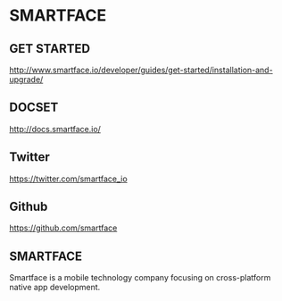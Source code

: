 SMARTFACE
=======================


## GET STARTED ## 

http://www.smartface.io/developer/guides/get-started/installation-and-upgrade/

## DOCSET ##

http://docs.smartface.io/

## Twitter ## 

https://twitter.com/smartface_io

## Github ##

https://github.com/smartface

## SMARTFACE ## 

Smartface is a mobile technology company focusing on cross-platform native app development. 